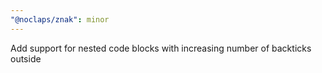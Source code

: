 ```yaml
---
"@noclaps/znak": minor
---
```


Add support for nested code blocks with increasing number of backticks outside
